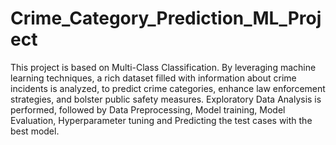 # Crime_Category_Prediction_ML_Project
This project is based on Multi-Class Classification.
By leveraging machine learning techniques, a rich dataset filled with information about crime incidents is analyzed, to predict crime categories, enhance law enforcement strategies, and bolster public safety measures.
Exploratory Data Analysis is performed, followed by Data Preprocessing, Model training, Model Evaluation, Hyperparameter tuning and Predicting the test cases with the best model.
